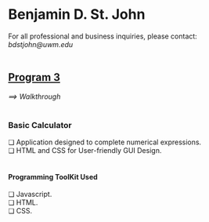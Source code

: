 <h1>Benjamin D. St. John</h1>
For all professional and business inquiries, please contact:<i> bdstjohn@uwm.edu</i> <br>
<br>
<h2><a href="https://github.com/sanctusjack/Project-3-Calculator">Program 3</a></h2>
<i>⟹ Walkthrough</i> <br>
<br>
<h3>Basic Calculator</h3>
    ❏ Application designed to complete numerical expressions.</i> <br>
    ❏ HTML and CSS for User-friendly GUI Design.<br>
<br>
<h4>Programming ToolKit Used</h4>
    ❏ Javascript. <br>
    ❏ HTML. <br>
    ❏ CSS. <br>

